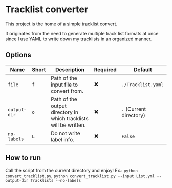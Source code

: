 # Tracklist converter

This project is the home of a simple tracklist convert.

It originates from the need to generate multiple track list formats at once since I use YAML to write down my tracklists in an organized manner.

## Options

| Name         | Short | Description                                                       | Required | Default                 |
| ------------ | ----- | ----------------------------------------------------------------- | -------- | ----------------------- |
| `file`       | `f`   | Path of the input file to convert from.                           | ✖️        | `./Tracklist.yaml`      |
| `output-dir` | `o`   | Path of the output directory in which tracklists will be written. | ✖️        | `.` (Current directory) |
| `no-labels`  | `L`   | Do not write label info.                                          | ✖️        | `False`                 |

## How to run

Call the script from the current directory and enjoy!
Ex.: `python convert_tracklist.py`, `python convert_tracklist.py --input List.yml --output-dir Tracklists --no-labels`
